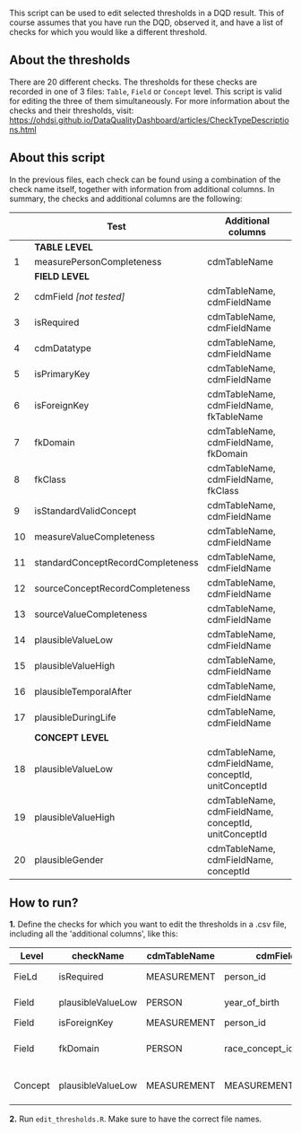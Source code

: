 This script can be used to edit selected thresholds in a DQD result. This of course assumes that you have run the DQD, observed it, and have a list of checks for which you would like a different threshold.

## About the thresholds
There are 20 different checks. The thresholds for these checks are recorded in one of 3 files: `Table`, `Field` or `Concept` level. This script is valid for editing the three of them simultaneously.
For more information about the checks and their thresholds, visit: https://ohdsi.github.io/DataQualityDashboard/articles/CheckTypeDescriptions.html

## About this script
In the previous files, each check can be found using a combination of the check name itself, together with information from additional columns. In summary, the checks and additional columns are the following:


| | Test      | Additional columns | 
| -- | ----------- | ----------- | 
|  | __TABLE LEVEL__ |  |  
| 1 | measurePersonCompleteness      |   cdmTableName  |  
|  | __FIELD LEVEL__ |  |  |
| 2| cdmField _[not tested]_  | cdmTableName, cdmFieldName     
| 3| isRequired   | cdmTableName, cdmFieldName        | 
| 4| cdmDatatype   | cdmTableName, cdmFieldName        |
| 5| isPrimaryKey   | cdmTableName, cdmFieldName        | 
| 6| isForeignKey   | cdmTableName, cdmFieldName, fkTableName        | 
| 7| fkDomain   | cdmTableName, cdmFieldName, fkDomain        | 
| 8| fkClass   | cdmTableName, cdmFieldName, fkClass        | 
| 9| isStandardValidConcept   | cdmTableName, cdmFieldName        | 
| 10| measureValueCompleteness   | cdmTableName, cdmFieldName        | 
| 11| standardConceptRecordCompleteness   | cdmTableName, cdmFieldName        | 
| 12| sourceConceptRecordCompleteness   | cdmTableName, cdmFieldName        | 
| 13| sourceValueCompleteness   | cdmTableName, cdmFieldName        | 
| 14| plausibleValueLow   | cdmTableName, cdmFieldName      | 
| 15| plausibleValueHigh   | cdmTableName, cdmFieldName     | 
| 16| plausibleTemporalAfter   | cdmTableName, cdmFieldName  | 
| 17| plausibleDuringLife   | cdmTableName, cdmFieldName        | 
|  | __CONCEPT LEVEL__ |  |  
| 18| plausibleValueLow   | cdmTableName, cdmFieldName, conceptId, unitConceptId  | 
| 19| plausibleValueHigh   | cdmTableName, cdmFieldName, conceptId, unitConceptId    | 
| 20| plausibleGender   | cdmTableName, cdmFieldName, conceptId    | 


## How to run?

**1.** Define the checks for which you want to edit the thresholds in a .csv file, including all the 'additional columns', like this:

| Level | checkName      | cdmTableName | cdmFieldName | fkTableName	|fkDomain|conceptId | unitConceptId| Threshold | Notes |
| ----| ---- | ----- | ----- |----- | ----- |----- | ----- |----- | ----- |
| FieLd   | isRequired | MEASUREMENT  | person_id                | | |                          ||10| "one note" |
|Field    | plausibleValueLow  | PERSON  | year_of_birth         | | |                   ||100 | "another note" |
|Field    |	isForeignKey|	MEASUREMENT|	person_id	       | PERSON  | |                   ||1 | |
|Field 	  |fkDomain |	PERSON |	race_concept_id		       | | Race    |                   ||49 | "and yet another one" |
|Concept	|plausibleValueLow |	MEASUREMENT |	MEASUREMENT_CONCEPT_ID		| ||2212333  |8554 |56 | "note in another table" |

**2.** Run `edit_thresholds.R`. Make sure to have the correct file names.


